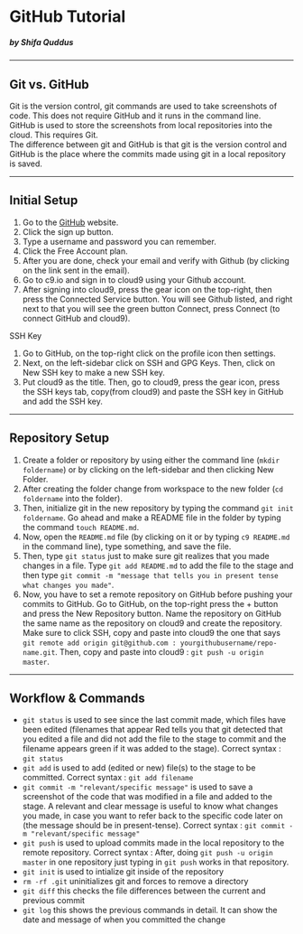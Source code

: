 # GitHub Tutorial

##### _by Shifa Quddus_

---
## Git vs. GitHub
Git is the version control, git commands are used to take screenshots of code. This does not require GitHub and it runs in the command line.    
GitHub is used to store the screenshots from local repositories into the cloud. This requires Git.  
The difference between git and GitHub is that git is the version control and GitHub is the place where the commits made using git in a local repository is saved. 

---
## Initial Setup
1. Go to the [GitHub](https://github.com) website.
2. Click the sign up button.
3. Type a username and password you can remember.
4. Click the Free Account plan.
5. After you are done, check your email and verify with Github (by clicking on the link sent in the email).
6. Go to c9.io and sign in to cloud9 using your Github account.
7. After signing into cloud9, press the gear icon on the top-right, then press the Connected Service button. You will see Github listed, and right next to that you will see the green button Connect, press Connect (to connect GitHub and cloud9).  

SSH Key  
1. Go to GitHub, on the top-right click on the profile icon then settings.  
2. Next, on the left-sidebar click on SSH and GPG Keys. Then, click on New SSH key to make a new SSH key.   
3. Put cloud9 as the title. Then, go to cloud9, press the gear icon, press the SSH keys tab, copy(from cloud9) and paste the SSH key in GitHub and add the SSH key.

---
## Repository Setup
1. Create a folder or repository by using either the command line (`mkdir foldername`) or by clicking on the left-sidebar and then clicking New Folder. 
2. After creating the folder change from workspace to the new folder (`cd foldername` into the folder). 
3. Then, initialize git in the new repository by typing the command `git init foldername`. Go ahead and make a README file in the folder by typing the command `touch README.md`. 
4. Now, open the `README.md` file (by clicking on it or by typing `c9 README.md` in the command line), type something, and save the file. 
5. Then, type `git status` just to make sure git realizes that you made changes in a file. Type `git add README.md` to add the file to the stage and then type `git commit -m "message that tells you in present tense what changes you made"`.
6. Now, you have to set a remote repository on GitHub before pushing your commits to GitHub. Go to GitHub, on the top-right press the + button and press the New Repository button. Name the repository on GitHub the same name as the repository on cloud9 and create the repository. Make sure to click SSH, copy and paste into cloud9 the one that says `git remote add origin git@github.com : yourgithubusername/repo-name.git`. Then, copy and paste into cloud9 : `git push -u origin master`. 


---
## Workflow & Commands
* `git status` is used to see since the last commit made, which files have been edited (filenames that appear Red tells you that git detected that you edited a file and did not add the file to the stage to commit and the filename appears green if it was added to the stage). Correct syntax : `git status` 
* `git add` is used to add (edited or new) file(s) to the stage to be committed. Correct syntax : `git add filename`  
* `git commit -m "relevant/specific message"` is used to save a screenshot of the code that was modified in a file and added to the stage. A relevant and clear message is useful to know what changes you made, in case you want to refer back to the specific code later on (the message should be in present-tense). Correct syntax : `git commit -m "relevant/specific message"`    
* `git push` is used to upload commits made in the local repository to the remote repository. Correct syntax : After, doing `git push -u origin master` in one repository just typing in `git push` works in that repository.
* `git init` is used to intialize git inside of the repository
* `rm -rf .git` uninitializes git and forces to remove a directory
* `git diff` this checks the file differences between the current and previous commit
* `git log` this shows the previous commands in detail. It can show the date and message of when you committed the change


